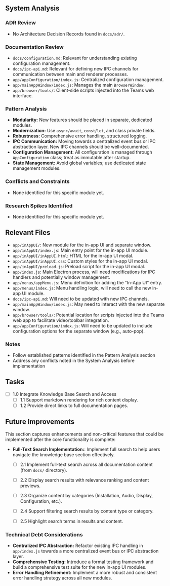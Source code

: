 ## System Analysis

### ADR Review

- No Architecture Decision Records found in `docs/adr/`.

### Documentation Review

- `docs/configuration.md`: Relevant for understanding existing configuration management.
- `docs/ipc-api.md`: Relevant for defining new IPC channels for communication between main and renderer processes.
- `app/appConfiguration/index.js`: Centralized configuration management.
- `app/mainAppWindow/index.js`: Manages the main `BrowserWindow`.
- `app/browser/tools/`: Client-side scripts injected into the Teams web interface.

### Pattern Analysis

- **Modularity:** New features should be placed in separate, dedicated modules.
- **Modernization:** Use `async/await`, `const`/`let`, and class private fields.
- **Robustness:** Comprehensive error handling, structured logging.
- **IPC Communication:** Moving towards a centralized event bus or IPC abstraction layer. New IPC channels should be well-documented.
- **Configuration Management:** All configuration is managed through `AppConfiguration` class; treat as immutable after startup.
- **State Management:** Avoid global variables; use dedicated state management modules.

### Conflicts and Constraints

- None identified for this specific module yet.

### Research Spikes Identified

- None identified for this specific module yet.

## Relevant Files

- `app/inAppUI/`: New module for the in-app UI and separate window.
- `app/inAppUI/index.js`: Main entry point for the in-app UI module.
- `app/inAppUI/inAppUI.html`: HTML for the in-app UI modal.
- `app/inAppUI/inAppUI.css`: Custom styles for the in-app UI modal.
- `app/inAppUI/preload.js`: Preload script for the in-app UI modal.
- `app/index.js`: Main Electron process, will need modifications for IPC handlers and potentially window management.
- `app/menus/appMenu.js`: Menu definition for adding the "In-App UI" entry.
- `app/menus/index.js`: Menu handling logic, will need to call the new in-app UI module.
- `docs/ipc-api.md`: Will need to be updated with new IPC channels.
- `app/mainAppWindow/index.js`: May need to interact with the new separate window.
- `app/browser/tools/`: Potential location for scripts injected into the Teams web app to facilitate video/toolbar integration.
- `app/appConfiguration/index.js`: Will need to be updated to include configuration options for the separate window (e.g., auto-pop).

### Notes

- Follow established patterns identified in the Pattern Analysis section
- Address any conflicts noted in the System Analysis before implementation

## Tasks

- [ ] 1.0 Integrate Knowledge Base Search and Access
  - [ ] 1.1 Support markdown rendering for rich content display.
  - [ ] 1.2 Provide direct links to full documentation pages.

## Future Improvements

This section captures enhancements and non-critical features that could be implemented after the core functionality is complete:

- **Full-Text Search Implementation:**: Implement full search to help users navigate the knowledge base section effectively.
  - [ ] 2.1 Implement full-text search across all documentation content (from `docs/` directory).
  - [ ] 2.2 Display search results with relevance ranking and content previews.
  - [ ] 2.3 Organize content by categories (Installation, Audio, Display, Configuration, etc.).
  - [ ] 2.4 Support filtering search results by content type or category.
  - [ ] 2.5 Highlight search terms in results and content.


### Technical Debt Considerations

- **Centralized IPC Abstraction:** Refactor existing IPC handling in `app/index.js` towards a more centralized event bus or IPC abstraction layer.
- **Comprehensive Testing:** Introduce a formal testing framework and build a comprehensive test suite for the new in-app UI modules.
- **Error Handling Refinement:** Implement a more robust and consistent error handling strategy across all new modules.

